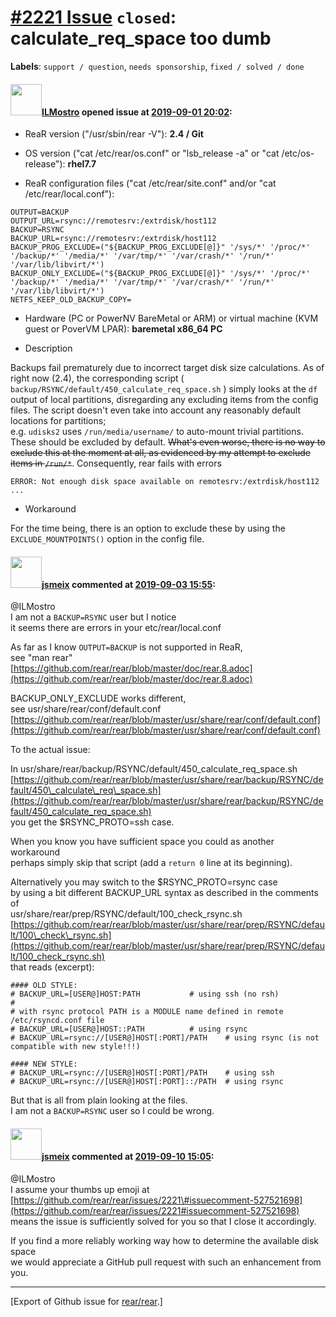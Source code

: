 [\#2221 Issue](https://github.com/rear/rear/issues/2221) `closed`: calculate\_req\_space too dumb
=================================================================================================

**Labels**: `support / question`, `needs sponsorship`,
`fixed / solved / done`

#### <img src="https://avatars.githubusercontent.com/u/3926713?v=4" width="50">[ILMostro](https://github.com/ILMostro) opened issue at [2019-09-01 20:02](https://github.com/rear/rear/issues/2221):

-   ReaR version ("/usr/sbin/rear -V"): **2.4 / Git**

-   OS version ("cat /etc/rear/os.conf" or "lsb\_release -a" or "cat
    /etc/os-release"): **rhel7.7**

-   ReaR configuration files ("cat /etc/rear/site.conf" and/or "cat
    /etc/rear/local.conf"):

<!-- -->

    OUTPUT=BACKUP
    OUTPUT_URL=rsync://remotesrv:/extrdisk/host112
    BACKUP=RSYNC
    BACKUP_URL=rsync://remotesrv:/extrdisk/host112
    BACKUP_PROG_EXCLUDE=("${BACKUP_PROG_EXCLUDE[@]}" '/sys/*' '/proc/*' '/backup/*' '/media/*' '/var/tmp/*' '/var/crash/*' '/run/*' '/var/lib/libvirt/*')
    BACKUP_ONLY_EXCLUDE=("${BACKUP_PROG_EXCLUDE[@]}" '/sys/*' '/proc/*' '/backup/*' '/media/*' '/var/tmp/*' '/var/crash/*' '/run/*' '/var/lib/libvirt/*')
    NETFS_KEEP_OLD_BACKUP_COPY=

-   Hardware (PC or PowerNV BareMetal or ARM) or virtual machine (KVM
    guest or PoverVM LPAR): **baremetal x86\_64 PC**

-   Description

Backups fail prematurely due to incorrect target disk size calculations.
As of right now (2.4), the corresponding script (
`backup/RSYNC/default/450_calculate_req_space.sh` ) simply looks at the
`df` output of local partitions, disregarding any excluding items from
the config files. The script doesn't even take into account any
reasonably default locations for partitions;  
e.g. `udisks2` uses `/run/media/username/` to auto-mount trivial
partitions. These should be excluded by default. <s>What's even worse,
there is no way to exclude this at the moment at all, as evidenced by my
attempt to exclude items in `/run/*`</s>. Consequently, rear fails with
errors

    ERROR: Not enough disk space available on remotesrv:/extrdisk/host112 ...

-   Workaround

For the time being, there is an option to exclude these by using the
`EXCLUDE_MOUNTPOINTS()` option in the config file.

#### <img src="https://avatars.githubusercontent.com/u/1788608?u=925fc54e2ce01551392622446ece427f51e2f0ce&v=4" width="50">[jsmeix](https://github.com/jsmeix) commented at [2019-09-03 15:55](https://github.com/rear/rear/issues/2221#issuecomment-527521698):

@ILMostro  
I am not a `BACKUP=RSYNC` user but I notice  
it seems there are errors in your etc/rear/local.conf

As far as I know `OUTPUT=BACKUP` is not supported in ReaR,  
see "man rear"  
[https://github.com/rear/rear/blob/master/doc/rear.8.adoc](https://github.com/rear/rear/blob/master/doc/rear.8.adoc)

BACKUP\_ONLY\_EXCLUDE works different,  
see usr/share/rear/conf/default.conf  
[https://github.com/rear/rear/blob/master/usr/share/rear/conf/default.conf](https://github.com/rear/rear/blob/master/usr/share/rear/conf/default.conf)

To the actual issue:

In usr/share/rear/backup/RSYNC/default/450\_calculate\_req\_space.sh  
[https://github.com/rear/rear/blob/master/usr/share/rear/backup/RSYNC/default/450\_calculate\_req\_space.sh](https://github.com/rear/rear/blob/master/usr/share/rear/backup/RSYNC/default/450_calculate_req_space.sh)  
you get the $RSYNC\_PROTO=ssh case.

When you know you have sufficient space you could as another
workaround  
perhaps simply skip that script (add a `return 0` line at its
beginning).

Alternatively you may switch to the $RSYNC\_PROTO=rsync case  
by using a bit different BACKUP\_URL syntax as described in the comments
of  
usr/share/rear/prep/RSYNC/default/100\_check\_rsync.sh  
[https://github.com/rear/rear/blob/master/usr/share/rear/prep/RSYNC/default/100\_check\_rsync.sh](https://github.com/rear/rear/blob/master/usr/share/rear/prep/RSYNC/default/100_check_rsync.sh)  
that reads (excerpt):

    #### OLD STYLE:
    # BACKUP_URL=[USER@]HOST:PATH           # using ssh (no rsh)
    #
    # with rsync protocol PATH is a MODULE name defined in remote /etc/rsyncd.conf file
    # BACKUP_URL=[USER@]HOST::PATH          # using rsync
    # BACKUP_URL=rsync://[USER@]HOST[:PORT]/PATH    # using rsync (is not compatible with new style!!!)

    #### NEW STYLE:
    # BACKUP_URL=rsync://[USER@]HOST[:PORT]/PATH    # using ssh
    # BACKUP_URL=rsync://[USER@]HOST[:PORT]::/PATH  # using rsync

But that is all from plain looking at the files.  
I am not a `BACKUP=RSYNC` user so I could be wrong.

#### <img src="https://avatars.githubusercontent.com/u/1788608?u=925fc54e2ce01551392622446ece427f51e2f0ce&v=4" width="50">[jsmeix](https://github.com/jsmeix) commented at [2019-09-10 15:05](https://github.com/rear/rear/issues/2221#issuecomment-529980120):

@ILMostro  
I assume your thumbs up emoji at  
[https://github.com/rear/rear/issues/2221\#issuecomment-527521698](https://github.com/rear/rear/issues/2221#issuecomment-527521698)  
means the issue is sufficiently solved for you so that I close it
accordingly.

If you find a more reliably working way how to determine the available
disk space  
we would appreciate a GitHub pull request with such an enhancement from
you.

------------------------------------------------------------------------

\[Export of Github issue for
[rear/rear](https://github.com/rear/rear).\]

